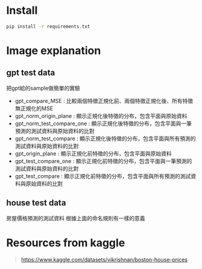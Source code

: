 # Install

```bash
pip install -r requirements.txt
```

# Image explanation
## gpt test data
把gpt給的sample做簡單的實驗
- gpt_compare_MSE : 比較兩個特徵正規化前、兩個特徵正規化後、所有特徵無正規化的MSE
- gpt_norm_origin_plane : 顯示正規化後特徵的分布，包含平面與原始資料
- gpt_norm_test_compare_one : 顯示正規化後特徵的分布，包含平面與一筆預測的測試資料與原始資料的比對
- gpt_norm_test_compare : 顯示正規化後特徵的分布，包含平面與所有預測的測試資料與原始資料的比對
- gpt_origin_plane : 顯示正規化前特徵的分布，包含平面與原始資料
- gpt_test_compare_one : 顯示正規化前特徵的分布，包含平面與一筆預測的測試資料與原始資料的比對
- gpt_test_compare : 顯示正規化前特徵的分布，包含平面與所有預測的測試資料與原始資料的比對

## house test data
房屋價格預測的測試資料
根據上面的命名規則有一樣的意義

# Resources from kaggle
> https://www.kaggle.com/datasets/vikrishnan/boston-house-prices